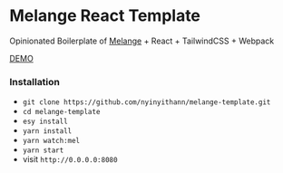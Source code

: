 # Melange React Template 

Opinionated Boilerplate of [Melange](https://github.com/melange-re/melange) + React + TailwindCSS + Webpack

[DEMO](https://melange-template.vercel.app/)

### Installation

- `git clone https://github.com/nyinyithann/melange-template.git`
- `cd melange-template`
- `esy install`
- `yarn install`
- `yarn watch:mel`
- `yarn start`
- visit `http://0.0.0.0:8080`

